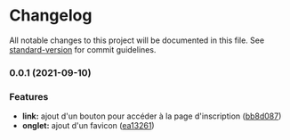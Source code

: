 # Changelog

All notable changes to this project will be documented in this file. See [standard-version](https://github.com/conventional-changelog/standard-version) for commit guidelines.

### 0.0.1 (2021-09-10)


### Features

* **link:** ajout d'un bouton pour accéder à la page d'inscription ([bb8d087](https://github.com/Tomtom-dev/Adopte-un-senior/commit/bb8d0875eaf6ae699fee655072121b52321e4a2b))
* **onglet:** ajout d'un favicon ([ea13261](https://github.com/Tomtom-dev/Adopte-un-senior/commit/ea132618d20a7fa43b2548e9871b1190da493c90))
